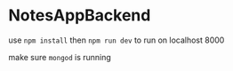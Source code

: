 # NotesAppBackend

use `npm install` then `npm run dev` to run on localhost 8000

make sure `mongod` is running
